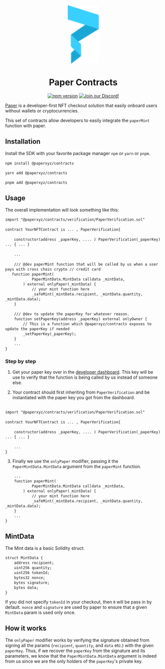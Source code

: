 <p align="center">
    <br />
    <a href="https://paper.xyz"><img src="https://raw.githubusercontent.com/paperxyz/react-client-sdk/main/assets/paper-logo.svg" width="100" alt=""/></a>
    <br />
</p>
<h1 align="center">Paper Contracts</h1>
<p align="center">
    <a href="https://www.npmjs.com/package/@paperxyz/contracts"><img src="https://img.shields.io/github/package-json/v/paperxyz/contracts?color=red&label=npm&logo=npm" alt="npm version"/></a>
    <a href="https://discord.gg/mnUa29J2Fp"><img alt="Join our Discord!" src="https://img.shields.io/discord/936354866358546453.svg?color=7289da&label=discord&logo=discord&style=flat"/></a>
</p>

[Paper](https://paper.xyz) is a developer-first NFT checkout solution that easily onboard users without wallets or cryptocurrencies.

This set of contracts allow developers to easily integrate the `paperMint` function with paper.

## Installation

Install the SDK with your favorite package manager `npm` or `yarn` or `pnpm`.

`npm install @paperxyz/contracts`

`yarn add @paperxyz/contracts`

`pnpm add @paperxyz/contracts`

## Usage

The overall implementation will look something like this:

```solidity
import "@paperxyz/contracts/verification/PaperVerification.sol"

contract YourNFTContract is ... , PaperVerification{

    constructor(address _paperKey, .... ) PaperVerification(_paperKey) ... { ... }

    ...

    /// @dev paperMint function that will be called by us when a user pays with cross chain crypto // credit card
   function paperMint(
            PaperMintData.MintData calldata _mintData,
        ) external onlyPaper(_mintData) {
            // your mint function here
            _safeMint(_mintData.recipient, _mintData.quantity, _mintData.data);
    }

    /// @dev to update the paperKey for whatever reason.
    function setPaperKey(address _paperKey) external onlyOwner {
        // This is a function which @paperxyz/contracts exposes to update the paperKey if needed
        _setPaperKey(_paperKey);
    }
    ...
}
```

### Step by step

1. Get your paper key over in the [developer dashboard](https://paper.xyz/dashboard/developers). This key will be use to verify that the function is being called by us instead of someone else.

2. Your contract should first inheriting from `PaperVerification` and be instantiated with the paper key you got from the dashboard.

```solidity

import "@paperxyz/contracts/verification/PaperVerification.sol"

contract YourNFTContract is ... , PaperVerification{

    constructor(address _paperKey, .... ) PaperVerification(_paperKey) ... { ... }

    ...
}
```

3. Finally we use the `onlyPaper` modifier, passing it the `PaperMintData.MintData` argument from the `paperMint` function.

```solidity
    ...
    function paperMint(
            PaperMintData.MintData calldata _mintData,
        ) external onlyPaper(_mintData) {
            // your mint function here
            _safeMint(_mintData.recipient, _mintData.quantity, _mintData.data);
    }
    ...
}
```

## MintData

The Mint data is a basic Solidity struct:

```solidity
struct MintData {
    address recipient;
    uint256 quantity;
    uint256 tokenId;
    bytes32 nonce;
    bytes signature;
    bytes data;
}
```

If you did not specify `tokenId` in your checkout, then `0` will be pass in by default. `nonce` and `signature` are used by paper to ensure that a given `MintData` param is used only once.

## How it works

The `onlyPaper` modifier works by verifying the signature obtained from signing all the params (`recipient`, `quantity`, and `data` etc.) with the given `paperKey`. Thus, if we recover the `paperKey` from the signature and its parameters, we know that the `PaperMintData.MintData` argument is indeed from us since we are the only holders of the `paperKey`'s private key.
